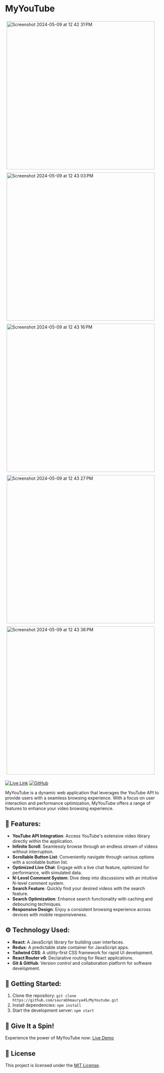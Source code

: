 # MyYouTube
<img width="480" alt="Screenshot 2024-05-09 at 12 42 31 PM" src="https://github.com/saurabhmaurya45/MyYoutube/assets/58826197/3e705fa0-3bfb-4916-9ad3-0be034668e55" style="display: inline-block; margin: 5px;">
<img width="480" alt="Screenshot 2024-05-09 at 12 43 03 PM" src="https://github.com/saurabhmaurya45/MyYoutube/assets/58826197/d8aa6dba-b3b3-4812-bee1-5b73c9d1c959" style="display: inline-block; margin: 5px;">
<img width="480" alt="Screenshot 2024-05-09 at 12 43 16 PM" src="https://github.com/saurabhmaurya45/MyYoutube/assets/58826197/c37e9732-9ca6-4378-8c78-54c87752ec17" style="display: inline-block; margin: 5px;">
<img width="480" alt="Screenshot 2024-05-09 at 12 43 27 PM" src="https://github.com/saurabhmaurya45/MyYoutube/assets/58826197/2353b0ea-fda2-4f58-b552-1240c4d4157b" style="display: inline-block; margin: 5px;">
<img width="480" alt="Screenshot 2024-05-09 at 12 43 36 PM" src="https://github.com/saurabhmaurya45/MyYoutube/assets/58826197/4eac199c-5105-4b85-901a-b2f91363fd97" style="display: inline-block; margin: 5px;">



[![Live Link](https://img.shields.io/badge/Live%20Link-MyYouTube-blue)](https://myyoutube-v1.netlify.app/)
[![GitHub](https://img.shields.io/badge/GitHub-MyYouTube-green)](https://github.com/saurabhmaurya45/MyYoutube)

MyYouTube is a dynamic web application that leverages the YouTube API to provide users with a seamless browsing experience. With a focus on user interaction and performance optimization, MyYouTube offers a range of features to enhance your video browsing experience.

## 🍕 Features:

- **YouTube API Integration**: Access YouTube's extensive video library directly within the application.
- **Infinite Scroll**: Seamlessly browse through an endless stream of videos without interruption.
- **Scrollable Button List**: Conveniently navigate through various options with a scrollable button list.
- **Optimized Live Chat**: Engage with a live chat feature, optimized for performance, with simulated data.
- **N-Level Comment System**: Dive deep into discussions with an intuitive N-level comment system.
- **Search Feature**: Quickly find your desired videos with the search feature.
- **Search Optimization**: Enhance search functionality with caching and debouncing techniques.
- **Responsive Design**: Enjoy a consistent browsing experience across devices with mobile responsiveness.

## ⚙ Technology Used:

- **React**: A JavaScript library for building user interfaces.
- **Redux**: A predictable state container for JavaScript apps.
- **Tailwind CSS**: A utility-first CSS framework for rapid UI development.
- **React Router v6**: Declarative routing for React applications.
- **Git & GitHub**: Version control and collaboration platform for software development.

## 🚀 Getting Started:

1. Clone the repository: `git clone https://github.com/saurabhmaurya45/MyYoutube.git`
2. Install dependencies: `npm install`
3. Start the development server: `npm start`

## 🌟 Give It a Spin!

Experience the power of MyYouTube now: [Live Demo](https://myyoutube-v1.netlify.app/)

## 📝 License

This project is licensed under the [MIT License](LICENSE).
